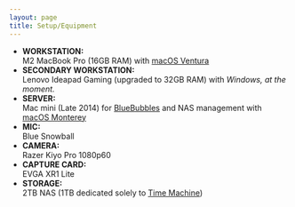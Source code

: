 ```yaml
---
layout: page
title: Setup/Equipment
---
```


- **WORKSTATION:**  
M2 MacBook Pro (16GB RAM) with [macOS Ventura](https://www.apple.com/macos/)
- **SECONDARY WORKSTATION:**  
Lenovo Ideapad Gaming (upgraded to 32GB RAM) with *Windows, at the moment.*
- **SERVER:**  
Mac mini (Late 2014) for [BlueBubbles](https://bluebubbles.app) and NAS management with [macOS Monterey](https://en.wikipedia.org/wiki/MacOS_Monterey)
- **MIC:**  
Blue Snowball
- **CAMERA:**  
Razer Kiyo Pro 1080p60
- **CAPTURE CARD:**  
EVGA XR1 Lite
- **STORAGE:**  
2TB NAS (1TB dedicated solely to [Time Machine](https://support.apple.com/en-us/HT201250))
